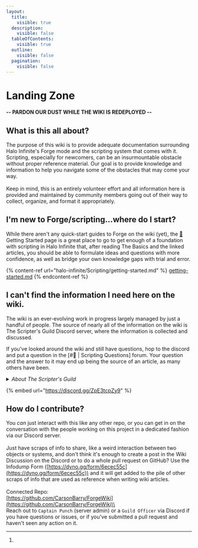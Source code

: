 ```yaml
---
layout:
  title:
    visible: true
  description:
    visible: false
  tableOfContents:
    visible: true
  outline:
    visible: false
  pagination:
    visible: false
---
```


# Landing Zone

#### -- PARDON OUR DUST WHILE THE WIKI IS REDEPLOYED --

## What is this all about?

The purpose of this wiki is to provide adequate documentation surrounding Halo Infinite's Forge mode and the scripting system that comes with it. Scripting, especially for newcomers, can be an insurmountable obstacle without proper reference material. Our goal is to provide knowledge and information to help you navigate some of the obstacles that may come your way.\
\
Keep in mind, this is an entirely volunteer effort and all information here is provided and maintained by community members going out of their way to collect, organize, and format it appropriately.

## I'm new to Forge/scripting...where do I start?

While there aren't any quick-start guides to Forge on the wiki (yet), the [🔰](https://emojipedia.org/japanese-symbol-for-beginner) Getting Started page is a great place to go to get enough of a foundation with scripting in Halo Infinite that, after reading The Basics and the linked articles, you should be able to formulate ideas and questions with more confidence, as well as bridge your own knowledge gaps with trial and error.&#x20;

{% content-ref url="halo-infinite/Scripting/getting-started.md" %}
[getting-started.md](halo-infinite/Scripting/getting-started.md)
{% endcontent-ref %}

## I can't find the information I need here on the wiki.

The wiki is an ever-evolving work in progress largely managed by just a handful of people. The source of nearly all of the information on the wiki is The Scripter's Guild Discord server, where the information is collected and discussed.&#x20;

If you've looked around the wiki and still have questions, hop to the discord and put a question in the \[#🤷 | Scripting Questions] forum. Your question and the answer to it may end up being the source of an article, as many others have been.

<details>

<summary><em>About The Scripter's Guild</em></summary>

[_TSG is a server based around UGC and game dev, founded by Halo creators. We wrote the wiki for Halo 5 scripting as it existed on ForgeHub and are responsible for many enhancements to content for Halo 5 matchmaking, including the creation of the Mythic KotH, Assymetric 1 Flag CTF for BTB, Pig of the Hill, and Roaming King modes, systems for weather volumes w/ excluded interiors and static spawn timers for weapons, as well as a myriad of other creations._](#user-content-fn-1)[^1]

</details>

{% embed url="https://discord.gg/ZpE3tcpZy9" %}

## How do I contribute?

You _can_ just interact with this like any other repo, or you can get in on the conversation with the people working on this project in a dedicated fashion via our Discord server. \
\
Just have scraps of info to share, like a weird interaction between two objects or systems, and don't think it's enough to create a post in the Wiki Discussion on the Discord or to do a whole pull request on GitHub? Use the Infodump Form ([https://dyno.gg/form/6ecec55c](https://dyno.gg/form/6ecec55c)) and it will get added to the pile of other scraps of info that are used as reference when writing wiki articles.\
\
Connected Repo:\
[https://github.com/CarsonBarry/ForgeWiki](https://github.com/CarsonBarry/ForgeWiki)\
\
Reach out to `Captain Punch` (server admin) or a `Guild Officer` via Discord if you have questions or issues, or if you've submitted a pull request and haven't seen any action on it.

[^1]: 
